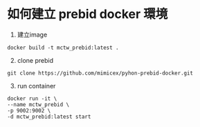 # 如何建立 prebid docker 環境
1. 建立image
```
docker build -t mctw_prebid:latest .
```

2. clone prebid
```
git clone https://github.com/mimicex/pyhon-prebid-docker.git
```

3. run container
 ```
docker run -it \
--name mctw_prebid \
-p 9002:9002 \
-d mctw_prebid:latest start
 ```
